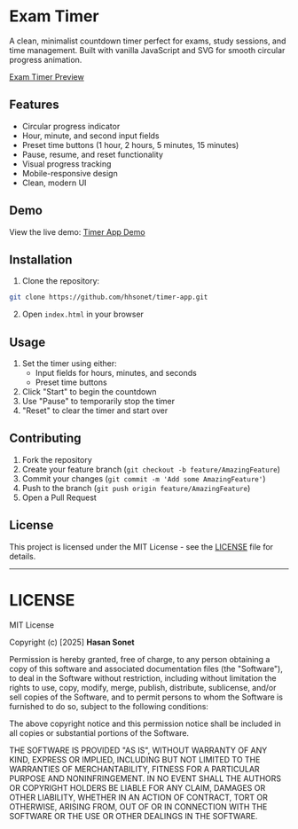 # Exam Timer

A clean, minimalist countdown timer perfect for exams, study sessions, and time management. Built with vanilla JavaScript and SVG for smooth circular progress animation.

[Exam Timer Preview](/preview.jpg)

## Features

- Circular progress indicator
- Hour, minute, and second input fields
- Preset time buttons (1 hour, 2 hours, 5 minutes, 15 minutes)
- Pause, resume, and reset functionality
- Visual progress tracking
- Mobile-responsive design
- Clean, modern UI

## Demo

View the live demo: [Timer App Demo](https://examcon.uiu.ac.bd/timer)

## Installation

1. Clone the repository:
```bash
git clone https://github.com/hhsonet/timer-app.git
```

2. Open `index.html` in your browser

## Usage

1. Set the timer using either:
   - Input fields for hours, minutes, and seconds
   - Preset time buttons
2. Click "Start" to begin the countdown
3. Use "Pause" to temporarily stop the timer
4. "Reset" to clear the timer and start over

## Contributing

1. Fork the repository
2. Create your feature branch (`git checkout -b feature/AmazingFeature`)
3. Commit your changes (`git commit -m 'Add some AmazingFeature'`)
4. Push to the branch (`git push origin feature/AmazingFeature`)
5. Open a Pull Request

## License

This project is licensed under the MIT License - see the [LICENSE](LICENSE) file for details.

---



# LICENSE
MIT License

Copyright (c) [2025] **Hasan Sonet**

Permission is hereby granted, free of charge, to any person obtaining a copy
of this software and associated documentation files (the "Software"), to deal
in the Software without restriction, including without limitation the rights
to use, copy, modify, merge, publish, distribute, sublicense, and/or sell
copies of the Software, and to permit persons to whom the Software is
furnished to do so, subject to the following conditions:

The above copyright notice and this permission notice shall be included in all
copies or substantial portions of the Software.

THE SOFTWARE IS PROVIDED "AS IS", WITHOUT WARRANTY OF ANY KIND, EXPRESS OR
IMPLIED, INCLUDING BUT NOT LIMITED TO THE WARRANTIES OF MERCHANTABILITY,
FITNESS FOR A PARTICULAR PURPOSE AND NONINFRINGEMENT. IN NO EVENT SHALL THE
AUTHORS OR COPYRIGHT HOLDERS BE LIABLE FOR ANY CLAIM, DAMAGES OR OTHER
LIABILITY, WHETHER IN AN ACTION OF CONTRACT, TORT OR OTHERWISE, ARISING FROM,
OUT OF OR IN CONNECTION WITH THE SOFTWARE OR THE USE OR OTHER DEALINGS IN THE
SOFTWARE.
